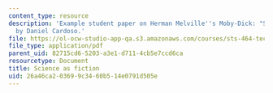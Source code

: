 ```yaml
---
content_type: resource
description: 'Example student paper on Herman Melville''s Moby-Dick: "Science as fiction,"
  by Daniel Cardoso.'
file: https://ol-ocw-studio-app-qa.s3.amazonaws.com/courses/sts-464-technology-and-the-literary-imagination-spring-2008/26a46ca203699c3460b514e0791d505e_dcardoso_wk7.pdf
file_type: application/pdf
parent_uid: 82715cd6-5203-a3e1-d711-4cb5e7ccd6ca
resourcetype: Document
title: Science as fiction
uid: 26a46ca2-0369-9c34-60b5-14e0791d505e
---
```


